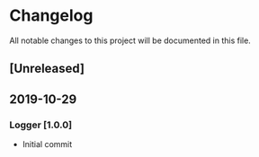 # Changelog
All notable changes to this project will be documented in this file.

## [Unreleased]

## 2019-10-29
### Logger [1.0.0] 
- Initial commit
